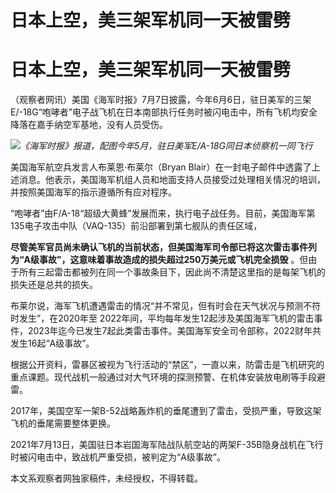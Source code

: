 # 日本上空，美三架军机同一天被雷劈

# 日本上空，美三架军机同一天被雷劈

（观察者网讯）美国《海军时报》7月7日披露，今年6月6日，驻日美军的三架E/-18G“咆哮者”电子战飞机在日本南部执行任务时被闪电击中，所有飞机均安全降落在嘉手纳空军基地，没有人员受伤。

![](https://inews.gtimg.com/newsapp_bt/0/15812980980/1000)_《海军时报》报道，配图今年5月，驻日美军E/A-18G同日本侦察机一同飞行_

美国海军航空兵发言人布莱恩·布莱尔（Bryan
Blair）在一封电子邮件中透露了上述消息。他表示，美国海军机组人员和地面支持人员接受过处理相关情况的培训，并按照美国海军的指示遵循所有应对程序。

“咆哮者”由F/A-18“超级大黄蜂”发展而来，执行电子战任务。目前，美国海军第135电子攻击中队（VAQ-135）前沿部署到第七舰队的责任区域，

**尽管美军官员尚未确认飞机的当前状态，但美国海军司令部已将这次雷击事件列为“A级事故”，这意味着事故造成的损失超过250万美元或飞机完全损毁**
。但由于所有三起雷击都被列在同一个事故条目下，因此尚不清楚这里指的是每架飞机的损失还是总共的损失。

布莱尔说，海军飞机遭遇雷击的情况“并不常见，但有时会在天气状况与预测不符时发生”，在2020年至
2022年间，平均每年发生12起涉及美国海军飞机的雷击事件，2023年迄今已发生7起此类雷击事件。美国海军安全司令部称，2022财年共发生16起“A级事故”。

根据公开资料，雷暴区被视为飞行活动的“禁区”，一直以来，防雷击是飞机研究的重点课题。现代战机一般通过对大气环境的探测预警、在机体安装放电刷等手段避雷。

2017年，美国空军一架B-52战略轰炸机的垂尾遭到了雷击，受损严重，导致这架飞机的垂尾需要整体更换。

2021年7月13日，美国驻日本岩国海军陆战队航空站的两架F-35B隐身战机在飞行时被闪电击中，致战机严重受损，被判定为“A级事故”。

本文系观察者网独家稿件，未经授权，不得转载。

